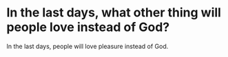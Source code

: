 # In the last days, what other thing will people love instead of God?

In the last days, people will love pleasure instead of God.
